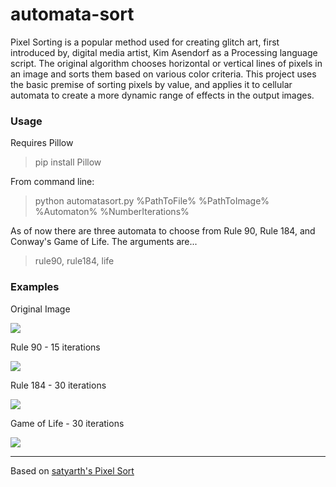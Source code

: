 # automata-sort
Pixel Sorting is a popular method used for creating glitch art, first introduced by, digital media artist, Kim Asendorf as a Processing language script. The original algorithm chooses horizontal or vertical lines of pixels in an image and sorts them based on various color criteria. This project uses the basic premise of sorting pixels by value, and applies it to cellular automata to create a more dynamic range of effects in the output images. 

<h3> Usage </h3>

Requires Pillow 
> pip install Pillow

From command line:
<blockquote>python automatasort.py %PathToFile% %PathToImage% %Automaton% %NumberIterations%</blockquote>

As of now there are three automata to choose from Rule 90, Rule 184, and Conway's Game of Life. The arguments are...
> rule90, rule184, life

<h3> Examples </h3>

<p>Original Image</p>
<img src = "https://github.com/jocrob/automata-sort/blob/master/examples/flowers.jpg"> 

<p>Rule 90 - 15 iterations</p>
<img src = "https://github.com/jocrob/automata-sort/blob/master/examples/rule90%20-%2015%20iterations.png">

<p>Rule 184 - 30 iterations</p>
<img src = "https://github.com/jocrob/automata-sort/blob/master/examples/rule%20184%20-%2030%20iterations.png">

<p>Game of Life - 30 iterations</p>
<img src = "https://github.com/jocrob/automata-sort/blob/master/examples/GOL%20-%2030%20iterations.png">

<hr>

<p>Based on <a href = "https://github.com/satyarth/pixelsort"> satyarth's Pixel Sort </a></p>
